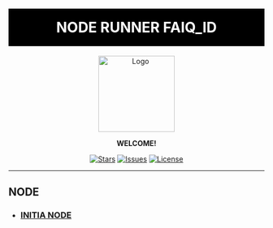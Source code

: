 <h1 align="center" style="color:white; background-color:black; padding: 20px;">NODE RUNNER FAIQ_ID</h1>

<p align="center">
  <img src="https://avatars.githubusercontent.com/u/54805607?s=400&u=9c518be0e8072a36907f9e28f50af569a2d14ef3&v=4" alt="Logo" width="150">
</p>

<p align="center">
  <b>WELCOME!</b>
</p>

<p align="center">
  <a href="https://github.com/yourusername/noderunner/stargazers"><img src="https://img.shields.io/github/stars/yourusername/noderunner.svg" alt="Stars"></a>
  <a href="https://github.com/yourusername/noderunner/issues"><img src="https://img.shields.io/github/issues/yourusername/noderunner.svg" alt="Issues"></a>
  <a href="https://github.com/yourusername/noderunner/blob/main/LICENSE"><img src="https://img.shields.io/github/license/yourusername/noderunner.svg" alt="License"></a>
</p>

---

## NODE

- ### [INITIA NODE](https://scan.testnet.initia.xyz/initiation-1/validators/initvaloper1t0th6f5k4pqmvwctyxezpxlm99hxhd33de9fyd)
